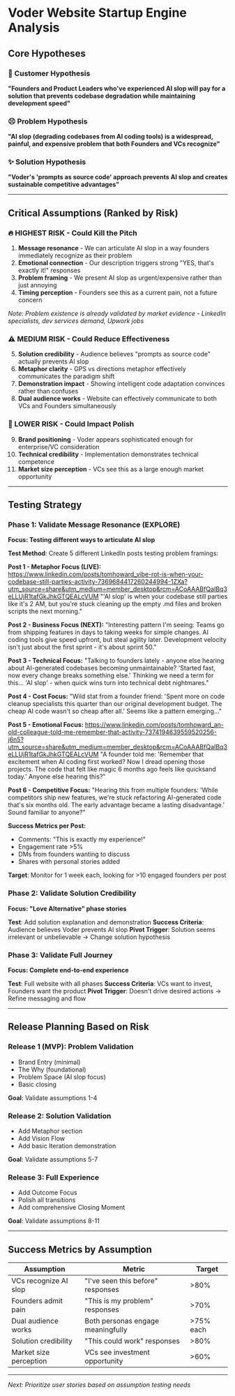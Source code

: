 # Voder Website Startup Engine Analysis

## Core Hypotheses

### 🎯 Customer Hypothesis

**"Founders and Product Leaders who've experienced AI slop will pay for a solution that prevents codebase degradation while maintaining development speed"**

### 😣 Problem Hypothesis

**"AI slop (degrading codebases from AI coding tools) is a widespread, painful, and expensive problem that both Founders and VCs recognize"**

### ✨ Solution Hypothesis

**"Voder's 'prompts as source code' approach prevents AI slop and creates sustainable competitive advantages"**

---

## Critical Assumptions (Ranked by Risk)

### 🔥 HIGHEST RISK - Could Kill the Pitch

1. **Message resonance** - We can articulate AI slop in a way founders immediately recognize as their problem
2. **Emotional connection** - Our description triggers strong "YES, that's exactly it!" responses
3. **Problem framing** - We present AI slop as urgent/expensive rather than just annoying
4. **Timing perception** - Founders see this as a current pain, not a future concern

_Note: Problem existence is already validated by market evidence - LinkedIn specialists, dev services demand, Upwork jobs_

### ⚠️ MEDIUM RISK - Could Reduce Effectiveness

5. **Solution credibility** - Audience believes "prompts as source code" actually prevents AI slop
6. **Metaphor clarity** - GPS vs directions metaphor effectively communicates the paradigm shift
7. **Demonstration impact** - Showing intelligent code adaptation convinces rather than confuses
8. **Dual audience works** - Website can effectively communicate to both VCs and Founders simultaneously

### 💛 LOWER RISK - Could Impact Polish

9. **Brand positioning** - Voder appears sophisticated enough for enterprise/VC consideration
10. **Technical credibility** - Implementation demonstrates technical competence
11. **Market size perception** - VCs see this as a large enough market opportunity

---

## Testing Strategy

### Phase 1: Validate Message Resonance (EXPLORE)

**Focus: Testing different ways to articulate AI slop**

**Test Method**: Create 5 different LinkedIn posts testing problem framings:

**Post 1 - Metaphor Focus (LIVE):** https://www.linkedin.com/posts/tomhoward_vibe-rot-is-when-your-codebase-still-parties-activity-7369684417260244994-1ZXa?utm_source=share&utm_medium=member_desktop&rcm=ACoAAABfQaIBq3eLLUjR1tafGkJhkGTQEALcVUM
"'AI slop' is when your codebase still parties like it's 2 AM, but you're stuck cleaning up the empty .md files and broken scripts the next morning."

**Post 2 - Business Focus (NEXT):**
"Interesting pattern I'm seeing: Teams go from shipping features in days to taking weeks for simple changes. AI coding tools give speed upfront, but steal agility later. Development velocity isn't just about the first sprint - it's about sprint 50."

**Post 3 - Technical Focus:**
"Talking to founders lately - anyone else hearing about AI-generated codebases becoming unmaintainable? 'Started fast, now every change breaks something else.' Thinking we need a term for this... 'AI slop' - when quick wins turn into technical debt nightmares."

**Post 4 - Cost Focus:**
"Wild stat from a founder friend: 'Spent more on code cleanup specialists this quarter than our original development budget. The cheap AI code wasn't so cheap after all.' Seems like a pattern emerging..."

**Post 5 - Emotional Focus:** https://www.linkedin.com/posts/tomhoward_an-old-colleague-told-me-remember-that-activity-7374194639559520256-j6n5?utm_source=share&utm_medium=member_desktop&rcm=ACoAAABfQaIBq3eLLUjR1tafGkJhkGTQEALcVUM
"A founder told me: 'Remember that excitement when AI coding first worked? Now I dread opening those projects. The code that felt like magic 6 months ago feels like quicksand today.' Anyone else hearing this?"

**Post 6 - Competitive Focus:**
"Hearing this from multiple founders: 'While competitors ship new features, we're stuck refactoring AI-generated code that's six months old. The early advantage became a lasting disadvantage.' Sound familiar to anyone?"

**Success Metrics per Post:**

- Comments: "This is exactly my experience!"
- Engagement rate >5%
- DMs from founders wanting to discuss
- Shares with personal stories added

**Target**: Monitor for 1 week each, looking for >10 engaged founders per post

### Phase 2: Validate Solution Credibility

**Focus: "Love Alternative" phase stories**

**Test**: Add solution explanation and demonstration
**Success Criteria**: Audience believes Voder prevents AI slop
**Pivot Trigger**: Solution seems irrelevant or unbelievable → Change solution hypothesis

### Phase 3: Validate Full Journey

**Focus: Complete end-to-end experience**

**Test**: Full website with all phases
**Success Criteria**: VCs want to invest, Founders want the product
**Pivot Trigger**: Doesn't drive desired actions → Refine messaging and flow

---

## Release Planning Based on Risk

### Release 1 (MVP): Problem Validation

- Brand Entry (minimal)
- The Why (foundational)
- Problem Space (AI slop focus)
- Basic closing

**Goal**: Validate assumptions 1-4

### Release 2: Solution Validation

- Add Metaphor section
- Add Vision Flow
- Add basic Iteration demonstration

**Goal**: Validate assumptions 5-7

### Release 3: Full Experience

- Add Outcome Focus
- Polish all transitions
- Add comprehensive Closing Moment

**Goal**: Validate assumptions 8-11

---

## Success Metrics by Assumption

| Assumption             | Metric                            | Target    |
| ---------------------- | --------------------------------- | --------- |
| VCs recognize AI slop  | "I've seen this before" responses | >80%      |
| Founders admit pain    | "This is my problem" responses    | >70%      |
| Dual audience works    | Both personas engage meaningfully | >75% each |
| Solution credibility   | "This could work" responses       | >80%      |
| Market size perception | VCs see investment opportunity    | >60%      |

---

_Next: Prioritize user stories based on assumption testing needs_
